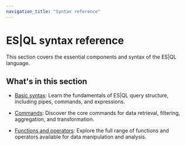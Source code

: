 ```yaml
---
navigation_title: "Syntax reference"
---
```


# ES|QL syntax reference

This section covers the essential components and syntax of the ES|QL language.

## What's in this section

* [Basic syntax](esql-syntax.md): Learn the fundamentals of ES|QL query structure, including pipes, commands, and expressions.

* [Commands](esql-commands.md): Discover the core commands for data retrieval, filtering, aggregation, and transformation.

* [Functions and operators](esql-functions-operators.md): Explore the full range of functions and operators available for data manipulation and analysis.